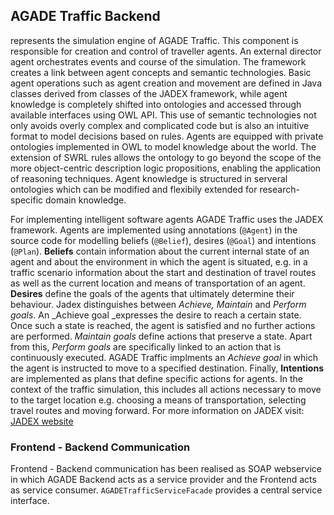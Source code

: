 ## AGADE Traffic Backend 
represents the simulation engine of AGADE Traffic. This component is responsible for creation and control of traveller agents. An external director agent orchestrates events and course of the simulation. The framework creates a link between agent concepts and semantic technologies.  Basic agent operations such as agent creation and movement are defined in Java classes derived from classes of the JADEX framework, while agent knowledge is completely shifted into ontologies and accessed through available interfaces using OWL API. This use of semantic technologies not only avoids overly complex and complicated code but is also an intuitive format to model decisions based on rules. Agents are equipped with private ontologies implemented in OWL to model knowledge about the world. The extension of SWRL rules allows the ontology to go beyond the scope of the more object-centric description logic propositions, enabling the application of reasoning techniques.  Agent knowledge is structured in serveral ontologies which can be modified and flexibily extended for research-specific domain knowledge.

For implementing intelligent software agents AGADE Traffic uses the JADEX framework. Agents are implemented using annotations (`@Agent`) in the source code for modelling beliefs (`@Belief`), desires (`@Goal`) and intentions (`@Plan`). **Beliefs** contain information about the current internal state of an agent and about the environment in which the agent is situated, e.g. in a traffic scenario information about the start and destination of travel routes as well as the current location and means of transportation of an agent. **Desires** define the goals of the agents that ultimately determine their behaviour. Jadex distinguishes between _Achieve, Maintain_ and _Perform goals_. An _Achieve goal _expresses the desire to reach a certain state. Once such a state is reached, the agent is satisfied and no further actions are performed. _Maintain goals_ define actions that preserve a state. Apart from this, _Perform goals_ are specifically linked to an action that is continuously executed. AGADE Traffic implments an _Achieve goal_ in which the agent is instructed to move to a specified destination. Finally, **Intentions** are implemented as plans that define specific actions for agents. In the context of the traffic simulation, this includes all actions necessary to move to the target location e.g. choosing a means of transportation, selecting travel routes and moving forward.  For more information on JADEX visit: [JADEX website](https://www.activecomponents.org/index.html#/docs/overview)

### Frontend - Backend Communication
Frontend - Backend communication has been realised as SOAP webservice in which AGADE Backend acts as a service provider and the Frontend acts as service consumer. `AGADETrafficServiceFacade` provides a central service interface.

